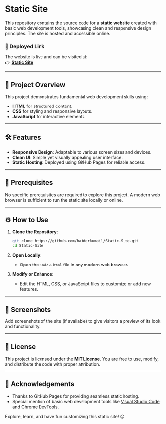 # Static Site

This repository contains the source code for a **static website** created with basic web development tools, showcasing clean and responsive design principles. The site is hosted and accessible online.

### 🚀 Deployed Link
The website is live and can be visited at:  
👉 **[Static Site](https://haiderkumail.github.io/Static-Site/)**

---

## 📂 Project Overview
This project demonstrates fundamental web development skills using:

- **HTML** for structured content.
- **CSS** for styling and responsive layouts.
- **JavaScript** for interactive elements.

---

## 🛠️ Features
- **Responsive Design**: Adaptable to various screen sizes and devices.
- **Clean UI**: Simple yet visually appealing user interface.
- **Static Hosting**: Deployed using GitHub Pages for reliable access.

---

## 🛑 Prerequisites
No specific prerequisites are required to explore this project. A modern web browser is sufficient to run the static site locally or online.

---

## ⚙️ How to Use
1. **Clone the Repository**:
   ```bash
   git clone https://github.com/haiderkumail/Static-Site.git
   cd Static-Site
   ```

2. **Open Locally**:
   - Open the `index.html` file in any modern web browser.

3. **Modify or Enhance**:
   - Edit the HTML, CSS, or JavaScript files to customize or add new features.

---

## 📸 Screenshots
Add screenshots of the site (if available) to give visitors a preview of its look and functionality.

---

## 📜 License
This project is licensed under the **MIT License**. You are free to use, modify, and distribute the code with proper attribution.

---

## 🙌 Acknowledgements
- Thanks to GitHub Pages for providing seamless static hosting.
- Special mention of basic web development tools like [Visual Studio Code](https://code.visualstudio.com/) and Chrome DevTools.

Explore, learn, and have fun customizing this static site! 😊
